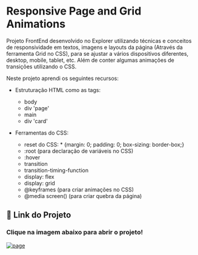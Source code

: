 
# Responsive Page and Grid Animations
Projeto FrontEnd desenvolvido no Explorer utilizando técnicas e conceitos de responsividade em textos, imagens e layouts da página (Através da ferramenta Grid no CSS), para se ajustar a vários dispositivos diferentes, desktop, mobile, tablet, etc. Além de conter algumas animações de transições utilizando o CSS.

Neste projeto aprendi os seguintes recursos:
- Estruturação HTML como as tags:
    - body
    - div 'page'
    - main 
    - div 'card'

- Ferramentas do CSS:
    - reset  do CSS: * {margin: 0; padding: 0; box-sizing: border-box;}
    - :root (para declaração de variáveis no CSS)
    - :hover
    - transition
    - transition-timing-function
    - display: flex 
    - display: grid
    - @keyframes (para criar animações no CSS)
    - @media screen() (para criar quebra da página)
## 🔗 Link do Projeto
### Clique na imagem abaixo para abrir o projeto!
[![page](https://encrypted-tbn0.gstatic.com/images?q=tbn:ANd9GcSModCKusy7bToHrB2oGB8YDPmshPYKkVcrZw&usqp=CAU)](https://carloslonghi.github.io/ResponsivePage-Grid-Animations/)

